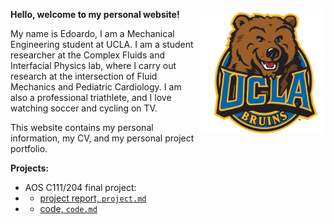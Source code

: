 **Hello, welcome to my personal website!** <img align="right" width="200" height="200" src="/assets/IMG/logo4.png">

My name is Edoardo, I am a Mechanical Engineering student at UCLA. I am a student researcher at the Complex Fluids and Interfacial Physics lab, where I carry out research at the intersection of Fluid Mechanics and Pediatric Cardiology. I am also a professional triathlete, and I love watching soccer and cycling on TV. 

This website contains my personal information, my CV, and my personal project portfolio.

**Projects:**
* AOS C111/204 final project:
* * [project report, `project.md`](project.md)
* * [code, `code.md`](code.md)
